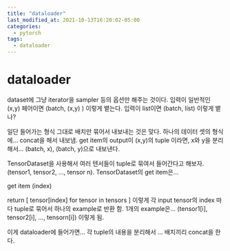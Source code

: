 ```yaml
---
title: "dataloader"
last_modified_at: 2021-10-13T16:20:02-05:00
categories:
  - pytorch
tags:
  - dataloader
---
```


# dataloader
dataset에 그냥 iterator을 sampler 등의 옵션만 해주는 것이다. 입력이 일반적인 (x,y) 페어이면 (batch, (x,y) ) 이렇게 뱉는다.
입력이 list이면 (batch, list) 이렇게 뱉나?

일단 들어가는 형식 그대로 배치만 묶어서 내보내는 것은 맞다. 하나의 데이터 셋의 형식에... concat을 해서 내보냄.
get item의 output이 (x,y)의 tuple 이라면, x와 y을 분리해서... (batch, x), (batch, y)으로 내보낸다.

TensorDataset을 사용해서 여러 텐서들이 tuple로 묶여서 들어간다고 해보자. (tensor1, tensor2, ..., tensor n).
TensorDataset의 get item은...

get item (index)

return [ tensor[index] for tensor in tensors ]
이렇게 각 input tensor의 index 마다 tuple로 묶어서 하나의 example로 반환 함.
1개의 example은... (tensor1[i], tensor2[i], ..., tensorn[i]) 이렇게 됨.

이게 dataloader에 들어가면... 각 tuple의 내용을 분리해서 ... 배치끼리 concat을 한다.